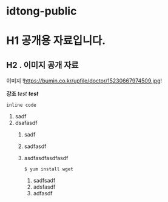 # idtong-public

# H1 공개용 자료입니다. 

## H2 . 이미지 공개 자료
이미지 !https://bumin.co.kr/upfile/doctor/15230667974509.jpg!
 
 **강조**
 _test_
 _**test**_

`inline code`

1. sadf
2. dsafasdf
    1. sadf
    2. sadfasdf
    3. asdfasdfasdfasdf
       
       `$ yum install wget`
        1. sadfsadf
        2. adsfasdf
        3. adfasdf
